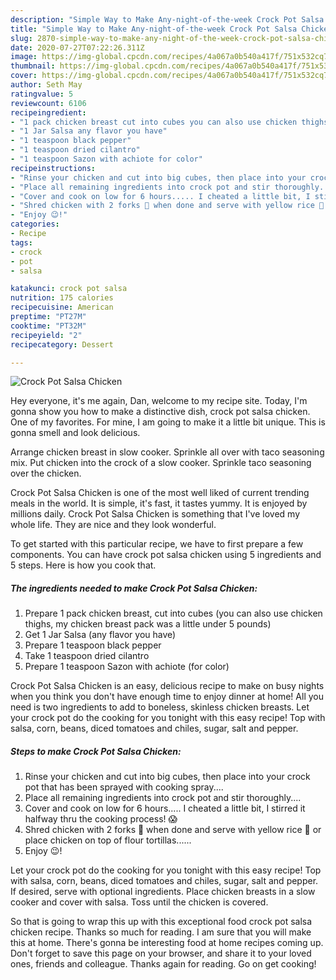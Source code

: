 ```yaml
---
description: "Simple Way to Make Any-night-of-the-week Crock Pot Salsa Chicken"
title: "Simple Way to Make Any-night-of-the-week Crock Pot Salsa Chicken"
slug: 2870-simple-way-to-make-any-night-of-the-week-crock-pot-salsa-chicken
date: 2020-07-27T07:22:26.311Z
image: https://img-global.cpcdn.com/recipes/4a067a0b540a417f/751x532cq70/crock-pot-salsa-chicken-recipe-main-photo.jpg
thumbnail: https://img-global.cpcdn.com/recipes/4a067a0b540a417f/751x532cq70/crock-pot-salsa-chicken-recipe-main-photo.jpg
cover: https://img-global.cpcdn.com/recipes/4a067a0b540a417f/751x532cq70/crock-pot-salsa-chicken-recipe-main-photo.jpg
author: Seth May
ratingvalue: 5
reviewcount: 6106
recipeingredient:
- "1 pack chicken breast cut into cubes you can also use chicken thighs my chicken breast pack was a little under 5 pounds"
- "1 Jar Salsa any flavor you have"
- "1 teaspoon black pepper"
- "1 teaspoon dried cilantro"
- "1 teaspoon Sazon with achiote for color"
recipeinstructions:
- "Rinse your chicken and cut into big cubes, then place into your crock pot that has been sprayed with cooking spray...."
- "Place all remaining ingredients into crock pot and stir thoroughly...."
- "Cover and cook on low for 6 hours..... I cheated a little bit, I stirred it halfway thru the cooking process! 😱"
- "Shred chicken with 2 forks 🍴 when done and serve with yellow rice 🍚 or place chicken on top of flour tortillas......"
- "Enjoy 😉!"
categories:
- Recipe
tags:
- crock
- pot
- salsa

katakunci: crock pot salsa 
nutrition: 175 calories
recipecuisine: American
preptime: "PT27M"
cooktime: "PT32M"
recipeyield: "2"
recipecategory: Dessert

---
```



![Crock Pot Salsa Chicken](https://img-global.cpcdn.com/recipes/4a067a0b540a417f/751x532cq70/crock-pot-salsa-chicken-recipe-main-photo.jpg)

Hey everyone, it's me again, Dan, welcome to my recipe site. Today, I'm gonna show you how to make a distinctive dish, crock pot salsa chicken. One of my favorites. For mine, I am going to make it a little bit unique. This is gonna smell and look delicious.

Arrange chicken breast in slow cooker. Sprinkle all over with taco seasoning mix. Put chicken into the crock of a slow cooker. Sprinkle taco seasoning over the chicken.

Crock Pot Salsa Chicken is one of the most well liked of current trending meals in the world. It is simple, it's fast, it tastes yummy. It is enjoyed by millions daily. Crock Pot Salsa Chicken is something that I've loved my whole life. They are nice and they look wonderful.


To get started with this particular recipe, we have to first prepare a few components. You can have crock pot salsa chicken using 5 ingredients and 5 steps. Here is how you cook that.

<!--inarticleads1-->

##### The ingredients needed to make Crock Pot Salsa Chicken:

1. Prepare 1 pack chicken breast, cut into cubes (you can also use chicken thighs, my chicken breast pack was a little under 5 pounds)
1. Get 1 Jar Salsa (any flavor you have)
1. Prepare 1 teaspoon black pepper
1. Take 1 teaspoon dried cilantro
1. Prepare 1 teaspoon Sazon with achiote (for color)


Crock Pot Salsa Chicken is an easy, delicious recipe to make on busy nights when you think you don&#39;t have enough time to enjoy dinner at home! All you need is two ingredients to add to boneless, skinless chicken breasts. Let your crock pot do the cooking for you tonight with this easy recipe! Top with salsa, corn, beans, diced tomatoes and chiles, sugar, salt and pepper. 

<!--inarticleads2-->

##### Steps to make Crock Pot Salsa Chicken:

1. Rinse your chicken and cut into big cubes, then place into your crock pot that has been sprayed with cooking spray....
1. Place all remaining ingredients into crock pot and stir thoroughly....
1. Cover and cook on low for 6 hours..... I cheated a little bit, I stirred it halfway thru the cooking process! 😱
1. Shred chicken with 2 forks 🍴 when done and serve with yellow rice 🍚 or place chicken on top of flour tortillas......
1. Enjoy 😉!


Let your crock pot do the cooking for you tonight with this easy recipe! Top with salsa, corn, beans, diced tomatoes and chiles, sugar, salt and pepper. If desired, serve with optional ingredients. Place chicken breasts in a slow cooker and cover with salsa. Toss until the chicken is covered. 

So that is going to wrap this up with this exceptional food crock pot salsa chicken recipe. Thanks so much for reading. I am sure that you will make this at home. There's gonna be interesting food at home recipes coming up. Don't forget to save this page on your browser, and share it to your loved ones, friends and colleague. Thanks again for reading. Go on get cooking!
